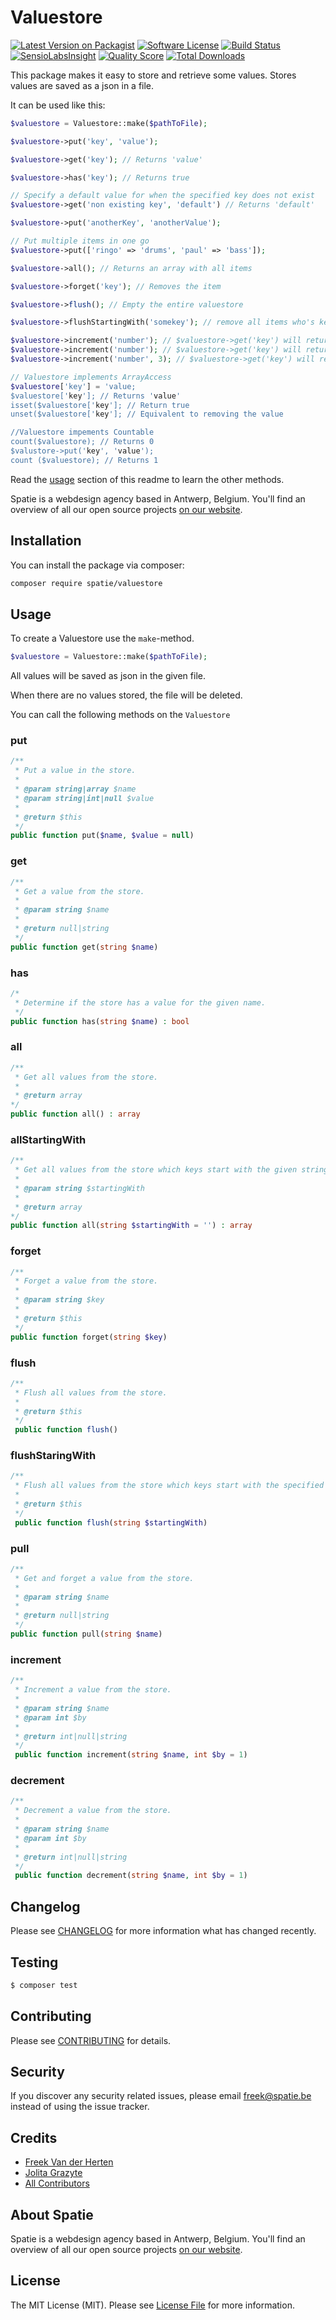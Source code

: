 # Valuestore

[![Latest Version on Packagist](https://img.shields.io/packagist/v/spatie/valuestore.svg?style=flat-square)](https://packagist.org/packages/spatie/valuestore)
[![Software License](https://img.shields.io/badge/license-MIT-brightgreen.svg?style=flat-square)](LICENSE.md)
[![Build Status](https://img.shields.io/travis/spatie/valuestore/master.svg?style=flat-square)](https://travis-ci.org/spatie/valuestore)
[![SensioLabsInsight](https://img.shields.io/sensiolabs/i/7e610551-bf37-46f4-8b2c-6d8020328b5a.svg?style=flat-square)](https://insight.sensiolabs.com/projects/7e610551-bf37-46f4-8b2c-6d8020328b5a)
[![Quality Score](https://img.shields.io/scrutinizer/g/spatie/valuestore.svg?style=flat-square)](https://scrutinizer-ci.com/g/spatie/valuestore)
[![Total Downloads](https://img.shields.io/packagist/dt/spatie/valuestore.svg?style=flat-square)](https://packagist.org/packages/spatie/valuestore)

This package makes it easy to store and retrieve some values. Stores values are saved as a json in a file.

It can be used like this:

```php
$valuestore = Valuestore::make($pathToFile);

$valuestore->put('key', 'value');

$valuestore->get('key'); // Returns 'value'

$valuestore->has('key'); // Returns true

// Specify a default value for when the specified key does not exist
$valuestore->get('non existing key', 'default') // Returns 'default'

$valuestore->put('anotherKey', 'anotherValue');

// Put multiple items in one go
$valuestore->put(['ringo' => 'drums', 'paul' => 'bass']);

$valuestore->all(); // Returns an array with all items

$valuestore->forget('key'); // Removes the item

$valuestore->flush(); // Empty the entire valuestore

$valuestore->flushStartingWith('somekey'); // remove all items who's keys start with "somekey"

$valuestore->increment('number'); // $valuestore->get('key') will return 1 
$valuestore->increment('number'); // $valuestore->get('key') will return 2
$valuestore->increment('number', 3); // $valuestore->get('key') will return 5

// Valuestore implements ArrayAccess
$valuestore['key'] = 'value;
$valuestore['key']; // Returns 'value'
isset($valuestore['key']; // Return true
unset($valuestore['key']; // Equivalent to removing the value

//Valuestore impements Countable
count($valuestore); // Returns 0
$valustore->put('key', 'value');
count ($valuestore); // Returns 1
```

Read the [usage](#usage) section of this readme to learn the other methods.

Spatie is a webdesign agency based in Antwerp, Belgium. You'll find an overview of all our open source projects [on our website](https://spatie.be/opensource).

## Installation

You can install the package via composer:

``` bash
composer require spatie/valuestore
```

## Usage

To create a Valuestore use the `make`-method.

```php
$valuestore = Valuestore::make($pathToFile);
```

All values will be saved as json in the given file.

When there are no values stored, the file will be deleted.

You can call the following methods on the `Valuestore`

### put
```php
/**
 * Put a value in the store.
 *
 * @param string|array $name
 * @param string|int|null $value
 * 
 * @return $this
 */
public function put($name, $value = null)
```

### get

```php
/**
 * Get a value from the store.
 *
 * @param string $name
 *
 * @return null|string
 */
public function get(string $name)
```

### has

```php
/*
 * Determine if the store has a value for the given name.
 */
public function has(string $name) : bool
```

### all
```php
/**
 * Get all values from the store.
 *
 * @return array
*/
public function all() : array
```

### allStartingWith
```php
/**
 * Get all values from the store which keys start with the given string.
 *
 * @param string $startingWith
 *
 * @return array
*/
public function all(string $startingWith = '') : array
```

### forget
```php
/**
 * Forget a value from the store.
 *
 * @param string $key
 *
 * @return $this
 */
public function forget(string $key)
```

### flush
```php
/**
 * Flush all values from the store.
 *
 * @return $this
 */
 public function flush()
```

### flushStaringWith
```php
/**
 * Flush all values from the store which keys start with the specified value.
 *
 * @return $this
 */
 public function flush(string $startingWith)
```

### pull
```php
/**
 * Get and forget a value from the store.
 *
 * @param string $name 
 *
 * @return null|string
 */
public function pull(string $name)
```

### increment
```php
/**
 * Increment a value from the store.
 *
 * @param string $name
 * @param int $by
 *
 * @return int|null|string
 */
 public function increment(string $name, int $by = 1)
```

### decrement
```php
/**
 * Decrement a value from the store.
 *
 * @param string $name
 * @param int $by
 *
 * @return int|null|string
 */
 public function decrement(string $name, int $by = 1)
```

## Changelog

Please see [CHANGELOG](CHANGELOG.md) for more information what has changed recently.

## Testing

``` bash
$ composer test
```

## Contributing

Please see [CONTRIBUTING](CONTRIBUTING.md) for details.

## Security

If you discover any security related issues, please email freek@spatie.be instead of using the issue tracker.

## Credits

- [Freek Van der Herten](https://github.com/freekmurze)
- [Jolita Grazyte](https://github.com/JolitaGrazyte)
- [All Contributors](../../contributors)

## About Spatie
Spatie is a webdesign agency based in Antwerp, Belgium. You'll find an overview of all our open source projects [on our website](https://spatie.be/opensource).

## License

The MIT License (MIT). Please see [License File](LICENSE.md) for more information.
